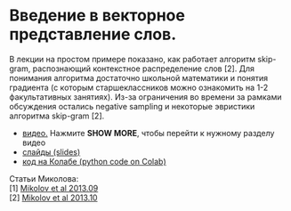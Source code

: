 # Введение в векторное представление слов.

В лекции на простом примере показано, как работает алгоритм skip-gram, распознающий контекстное распределение слов [2].  Для понимания алгоритма достаточно  школьной математики и понятия градиента (с которым старшеклассников можно ознакомить на 1-2 факультативных занятиях). Из-за ограничения во времени за рамками обсуждения остались negative sampling и некоторые эвристики алгоритма skip-gram [2].

<!--- just --->

* [видео.](https://youtu.be/8BHJCK2-2ek) Нажмите **SHOW MORE**, чтобы перейти к нужному разделу видео
* [слайды (slides)](https://github.com/fkhafizov/w2v_intro/blob/main/w2v_sch131_2021.10.15.pdf)
* [код на Колабе (python code on Colab)](https://github.com/fkhafizov/w2v_intro/blob/main/w2v_sch131_2021_10_15.ipynb)

Статьи Миколова:<br>
 [1] [Mikolov et al 2013.09](https://arxiv.org/pdf/1301.3781.pdf)<br>
 [2] [Mikolov et al 2013.10](https://arxiv.org/pdf/1310.4546.pdf)
